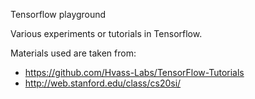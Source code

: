 Tensorflow playground

Various experiments or tutorials in Tensorflow. 

Materials used are taken from:
- https://github.com/Hvass-Labs/TensorFlow-Tutorials
- http://web.stanford.edu/class/cs20si/
